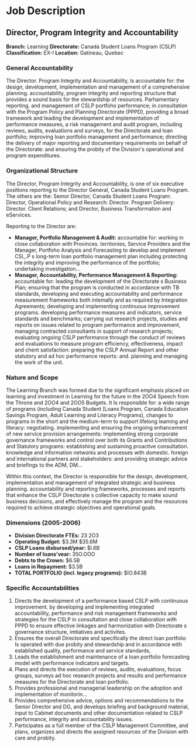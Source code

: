 # Job Description

## Director, Program Integrity and Accountability

**Branch:** Learning
**Directorate:** Canada Student Loans Program (CSLP)
**Classification:** EX-I
**Location:** Gatineau, Quebec

### General Accountability

The Director. Program Integrity and Accountability, Is accountable for: the design, development, implementation and management of a comprehensive planning. accountability, program integrity and reporting structure that provides a sound basis for the stewardship of resources. Parhamentary reporting. and management of CSLP portfoho performance; in consultation with the Program Policy and Planning Directorate (PPPD), providing a broad tramework and leading the development and implementation of performance measures, a risk management and audit program, including reviews, audits, evaluations and surveys, for the Directorate and loan portfolio; improving loan portfolio management and performance; directing the delivery of major reporting and documentary requirements on behalf of the Directorate: and ensuring the probity of the Division's operational and program expenditures.

### Organizational Structure

The Director, Program Integrity and Accountability, is one of six executive positions reporting to the Director General, Canada Student Loans Program. The others are the: Semor Director, Canada Student Loans Program: Director, Operational Policy and Research: Director. Program Delivery: Director. Client Relations; and Director, Business Transformation and eServices.

Reporting to the Director are:

*   **Manager, Portfolio Management & Audit:** accountable for: working in close collaboration with Provinces. territonies, Service Providers and the Manager, Portfoho Analysis and Forecasting to develop and implement CSI_.P s long-term loan portfolio management plan including protecting the integrity and improving the performance of the portfolio; undertaking investigation...
*   **Manager, Accountability, Performance Management & Reporting:** accountable for: leading the development of the Directorate s Business Plan; ensuring that the program is conducted in accordance with TB standards, developing and executing accountability and performance measurement frameworks both intemally and as required by Integration Agreements; developing and implementing continuous improvement programs. developing performance measures and indicators, service standards and benchmarks; carrying out research projects, studies and reports on issues related to program performance and improvement, managing contracted consultants in support of research projects; evaluating ongoing CSLP performance through the conduct of reviews and evaluations to measure program efficiency, effectiveness, impact and chent satisfaction: preparing the CSLP Annual Report and other statutory and ad hoc performance reports: and. planning and managing the work of the unit.

### Nature and Scope

The Learning Branch was formed due to the significant emphasis placed on learning and investment in Learning for the future in the 2OO4 Speech from the Throne and 2OO4 and 2OO5 Budgets. It Is responsible for: a wide range of programs (including Canada Student [Loans Program, Canada Education Savings Program, Adult Learning and Literacy Programs), changes to programs in the short and the medium-term to support lifelong leaming and literacy: negotiating. implementing and ensuring the ongoing enhancement of new service provision arrangements: implementing strong corporate governance frameworks and control over both its Grants and Contributions and Statutory programs: establishing and sustaining proactive consultation. knowledge and information networks and processes with domestic. foreign and international partners and stakeholders: and providing strategic advice and briefings to the ADM, DM...

Within this context, the Director is responsible for the design, development, implementation and management of integrated strategic and business planning. accountability and reporting frameworks, processes and reports that enhance the CSLP Directorate s collective capacity to make sound business decisions, and effectively manage the program and the resources required to achieve strategic objectives and operational goals.

### Dimensions (2005-2006)

*   **Division Directorate FTEs:** 23 2O3
*   **Operating Budget:** $3.3M $35.6M
*   **CSLP Loans disbursed/year:** $I.6B
*   **Number of loans'vear:** 35O.OOO
*   **Debts to the Crown:** $6.5B
*   **Loans in Repayment:** $3.5B
*   **TOTAL PORTFOLIO (incl. legacy programs):** $IO.843B

### Specific Accountabilities

1.  Directs the development of a performance based CSLP with continuous improvement. by developing and implementing integrated accountability, performance and risk management frameworks and strategies for the CSLP in consultation and close collaboration with PPPD to ensure effective linkages and harmonization with Directorate s governance structure, imtiatives and activites.
2.  Ensures the overall Directorate and specifically the direct loan portfolio Is operated with due probity and stewardship and in accordance with established quality, performance and service standards,
3.  Leads the establishment and maintenance of a loan portfolio forecasting model with performance indicators and targets.
4.  Plans and directs the execution of reviews, audits, evaluations, focus groups, surveys ad hoc research projects and results and performance measures for the Directorate and loan portfolio.
5.  Provides professional and managerial leadership on the adoption and implementation of monitorin...
6.  Provides comprehensive advice, options and recommendations to the Senior Director and DG, and develops briefing and background material, input to Cabinet documents and other documentation related to CSLP performance, integrity and accountability issues.
7.  Participates as a full member of the CSLP Management Committee, and plans, organizes and directs the assigned resources of the Division with care and probity.
